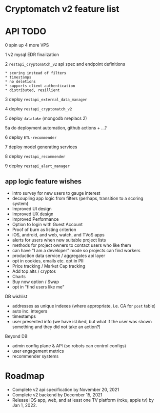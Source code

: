 # Cryptomatch v2 feature list



# API TODO

0 spin up 4 more VPS

1 v2 mysql EDR finailzation

2 `restapi_cryptomatch_v2` api spec and endpoint definitions

    * scoring instead of filters
    * timestamps
    * no deletions
    * supports client authentication
    * distributed, resillient
    
3 deploy `restapi_external_data_manager`

4 deploy `restapi_cryptomatch_v2`

5 deploy `datalake` (mongodb nreplacs 2)

5a do deployment automation, github actions + ...?

6 deploy `ETL-recommender`

7 deploy model generating services

8 deploy `restapi_recommender`

9 deploy `restapi_alert_manager`




## app logic feature wishes
- intro survey for new users to gauge interest
- decoupling app logic from filters (perhaps, transition to a scoring system) 
- Improved UI design
- Improved UX design
- Improved Performance
- Option to login with Guest Account
- Proof of burn as listing criterion
- iOS, android, and web, watch, and TVoS apps
- alerts for users when new suitable project lists
- methods for project owners to contact users who like them
- can have "I am a developer" mode so projects can find workers
- production data service / aggregates api layer
- opt in cookies, emails etc. opt in PII
- Price tracking / Market Cap tracking
- Add top alts / cryptos
- Charts
- Buy now option / Swap
- opt in "find users like me"

DB wishlist
- addresses as unique indexes (where appropriate, i.e. CA for `post` table)
- auto inc. integers
- timestamps
- user presented info (we have isLiked, but what if the user was shown something and they did not take an action?)

Beyond DB
- admin config plane & API (so robots can control configs)
- user engagement metrics
- recommender systems


# Roadmap

- Complete v2 api specification by November 20, 2021
- Complete v2 backend by December 15, 2021
- Release iOS app, web, and at least one TV platform (roku, apple tv) by Jan 1, 2022.
